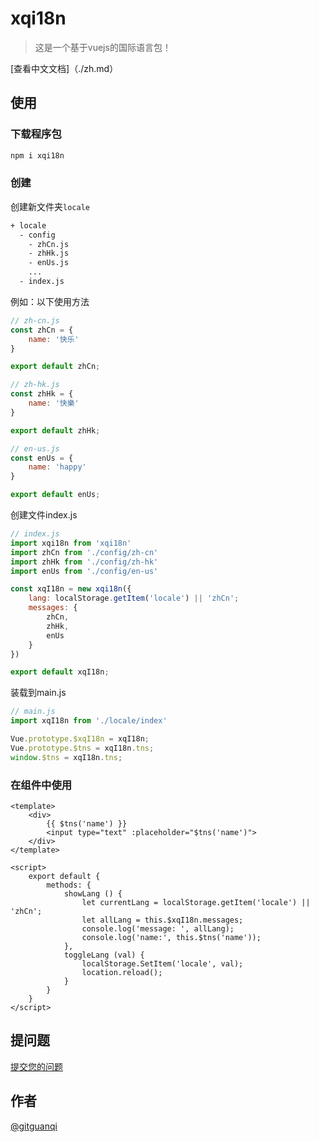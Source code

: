 # xqi18n

>这是一个基于vuejs的国际语言包！

[查看中文文档]（./zh.md）

## 使用

### 下载程序包

```sh
npm i xqi18n
```

### 创建

创建新文件夹`locale`

```sh
+ locale
  - config
    - zhCn.js
    - zhHk.js
    - enUs.js
    ...
  - index.js
```

例如：以下使用方法

```js
// zh-cn.js
const zhCn = {
    name: '快乐'
}

export default zhCn;

// zh-hk.js
const zhHk = {
    name: '快樂'
}

export default zhHk;

// en-us.js
const enUs = {
    name: 'happy'
}

export default enUs;
```

创建文件index.js

```js
// index.js
import xqi18n from 'xqi18n'
import zhCn from './config/zh-cn'
import zhHk from './config/zh-hk'
import enUs from './config/en-us'

const xqI18n = new xqi18n({
    lang: localStorage.getItem('locale') || 'zhCn';
    messages: {
        zhCn,
        zhHk,
        enUs
    }
})

export default xqI18n;
```

装载到main.js

```js
// main.js
import xqI18n from './locale/index'

Vue.prototype.$xqI18n = xqI18n;
Vue.prototype.$tns = xqI18n.tns;
window.$tns = xqI18n.tns;
```

### 在组件中使用

```vue
<template>
    <div>
        {{ $tns('name') }}
        <input type="text" :placeholder="$tns('name')">
    </div>
</template>

<script>
    export default {
        methods: {
            showLang () {
                let currentLang = localStorage.getItem('locale') || 'zhCn';
                let allLang = this.$xqI18n.messages;
                console.log('message: ', allLang);
                console.log('name:', this.$tns('name'));
            },
            toggleLang (val) {
                localStorage.SetItem('locale', val);
                location.reload();
            }
        }
    }
</script>
```

## 提问题

[提交您的问题](https://github.com/gitguanqi/xqi18n/issues/new)

## 作者

[@gitguanqi](https://github.com/gitguanqi)
